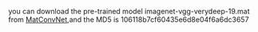 you can download the pre-trained model imagenet-vgg-verydeep-19.mat
 from [MatConvNet](http://www.vlfeat.org/matconvnet/pretrained/),and the MD5 is 106118b7cf60435e6d8e04f6a6dc3657	